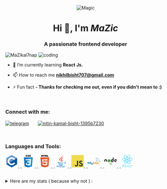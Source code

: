 <!--![logo](https://github.com/MaZikal7nap/MaZikal7nap/blob/main/banner.png)-->
<p align="center">
  <img src="https://capsule-render.vercel.app/api?type=waving&color=auto&height=200&section=header&text=MAZIC&fontSize=50&animation=fadeIn&fontAlignY=35&descAlignY=45" alt="Magic"></img>
</p>
<h1 align="center">Hi 👋, I'm <i>MaZic</i></h1>
<h3 align="center">A passionate frontend developer</h3>
<img align="right" width="400" alt="coding" src="https://user-images.githubusercontent.com/74038190/238353480-219bcc70-f5dc-466b-9a60-29653d8e8433.gif">
<p align="left"><img src="https://komarev.com/ghpvc/?username=MaZikal7nap&label=Profile%20views&color=0e75b6&style=flat" alt="MaZikal7nap" /> </p>

- 🌱 I’m currently learning **React Js.**

- 📫 How to reach me **nikhilbisht707@gmail.com**

- ⚡ Fun fact **- Thanks for checking me out, even if you didn't mean to :)**
<br>
<h3 align="left">Connect with me:</h3>
<p align="left">
<a href="https://t.me/MaGicaL7Nap" target="blank"><img align="center" src="https://www.iconsdb.com/icons/preview/red/telegram-3-xxl.png" alt="telegram" height="40" width="40" /></a>&nbsp;&nbsp;&nbsp;&nbsp;&nbsp;&nbsp;
<a href="https://linkedin.com/in/nitin-kamal-bisht-1395b7230" target="blank"><img align="center" src="https://raw.githubusercontent.com/rahuldkjain/github-profile-readme-generator/master/src/images/icons/Social/linked-in-alt.svg" alt="nitin-kamal-bisht-1395b7230" height="30" width="40" /></a>    
</p>
<br>

<h3 align="left">Languages and Tools:</h3>
<p align="left"><a href="https://www.cprogramming.com/" target="_blank" rel="noreferrer"> <img src="https://raw.githubusercontent.com/devicons/devicon/master/icons/c/c-original.svg" alt="c" width="40" height="40"/> </a>&nbsp;<a href="https://www.w3schools.com/css/" target="_blank" rel="noreferrer"> <img src="https://raw.githubusercontent.com/devicons/devicon/master/icons/css3/css3-original-wordmark.svg" alt="css3" width="40" height="40"/> </a>&nbsp;<a href="https://www.w3.org/html/" target="_blank" rel="noreferrer"> <img src="https://raw.githubusercontent.com/devicons/devicon/master/icons/html5/html5-original-wordmark.svg" alt="html5" width="40" height="40"/> </a> &nbsp;<a href="https://www.java.com" target="_blank" rel="noreferrer"> <img src="https://raw.githubusercontent.com/devicons/devicon/master/icons/java/java-original.svg" alt="java" width="40" height="40"/> </a> &nbsp;<a href="https://developer.mozilla.org/en-US/docs/Web/JavaScript" target="_blank" rel="noreferrer"> <img src="https://raw.githubusercontent.com/devicons/devicon/master/icons/javascript/javascript-original.svg" alt="javascript" width="40" height="40"/> </a> &nbsp;<a href="https://www.mysql.com/" target="_blank" rel="noreferrer"> <img src="https://raw.githubusercontent.com/devicons/devicon/master/icons/mysql/mysql-original-wordmark.svg" alt="mysql" width="40" height="40"/> </a> &nbsp;<a href="https://nodejs.org" target="_blank" rel="noreferrer"> <img src="https://raw.githubusercontent.com/devicons/devicon/master/icons/nodejs/nodejs-original-wordmark.svg" alt="nodejs" width="40" height="40"/> </a>&nbsp;<a href="https://reactjs.org/" target="_blank" rel="noreferrer"> <img src="https://raw.githubusercontent.com/devicons/devicon/master/icons/react/react-original-wordmark.svg" alt="react" width="40" height="40"/> </a> </p>
<br>
<details>
  <summary>
Here are my stats ( because why not ) :</summary>
  <div>
    <p>
      <img align="top" src="https://github-readme-streak-stats.herokuapp.com/?user=MaZikal7nap&&theme=tokyonight" alt="Github Streak">
      <img src="https://github-readme-stats.vercel.app/api?username=MaZikal7nap&show_icons=true&theme=tokyonight" alt="Github Stats">
      <img src="https://github-readme-stats.vercel.app/api/top-langs/?username=MaZikal7nap&theme=tokyonight" alt="Top Languages">
  </div>
</details>
